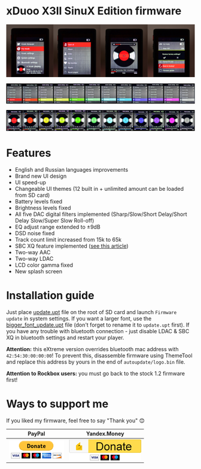 # xDuoo X3II SinuX Edition firmware

![Preview](img/img1.png)

![Preview](img/img2.png)

![Preview](img/img3.png)

# Features

* English and Russian languages improvements
* Brand new UI design
* UI speed-up
* Changeable UI themes (12 built in + unlimited amount can be loaded from SD card)
* Battery levels fixed
* Brightness levels fixed
* All five DAC digital filters implemented (Sharp/Slow/Short Delay/Short Delay Slow/Super Slow Roll-off)
* EQ adjust range extended to ±9dB
* DSD noise fixed
* Track count limit increased from 15k to 65k
* SBC XQ feature implemented ([see this article](http://soundexpert.org/articles/-/blogs/audio-quality-of-sbc-xq-bluetooth-audio-codec))
* Two-way AAC
* Two-way LDAC
* LCD color gamma fixed
* New splash screen

# Installation guide

Just place [update.upt](update.upt) file on the root of SD card and launch `Firmware update` in system settings.
If you want a larger font, use the [bigger_font_update.upt](bigger_font_update.upt) file (don't forget to rename it to `update.upt` first).
If you have any trouble with bluetooth connection - just disable LDAC & SBC XQ in bluetooth settings and restart your player.

**Attention:** this eXtreme version overrides bluetooth mac address with `42:54:30:00:00:00`! To prevent this, disassemble firmware using ThemeTool and replace this address by yours in the end of `autoupdate/logo.bin` file.

**Attention to Rockbox users:** you must go back to the stock 1.2 firmware first!

# Ways to support me

If you liked my firmware, feel free to say "Thank you" :blush:

|PayPal|Yandex.Money|
|:-----------------------:|:-----------------------:|
|[![paypal](img/paypal.png)](https://www.paypal.me/sinuxvr)|[![Yandex.Money](img/yamoney.png)](https://money.yandex.ru/to/410014808100617)|